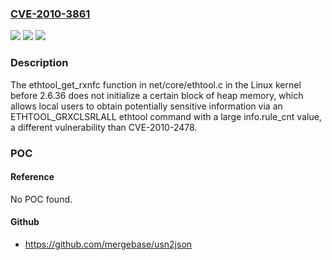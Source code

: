 ### [CVE-2010-3861](https://cve.mitre.org/cgi-bin/cvename.cgi?name=CVE-2010-3861)
![](https://img.shields.io/static/v1?label=Product&message=n%2Fa&color=blue)
![](https://img.shields.io/static/v1?label=Version&message=n%2Fa&color=blue)
![](https://img.shields.io/static/v1?label=Vulnerability&message=n%2Fa&color=brighgreen)

### Description

The ethtool_get_rxnfc function in net/core/ethtool.c in the Linux kernel before 2.6.36 does not initialize a certain block of heap memory, which allows local users to obtain potentially sensitive information via an ETHTOOL_GRXCLSRLALL ethtool command with a large info.rule_cnt value, a different vulnerability than CVE-2010-2478.

### POC

#### Reference
No POC found.

#### Github
- https://github.com/mergebase/usn2json

